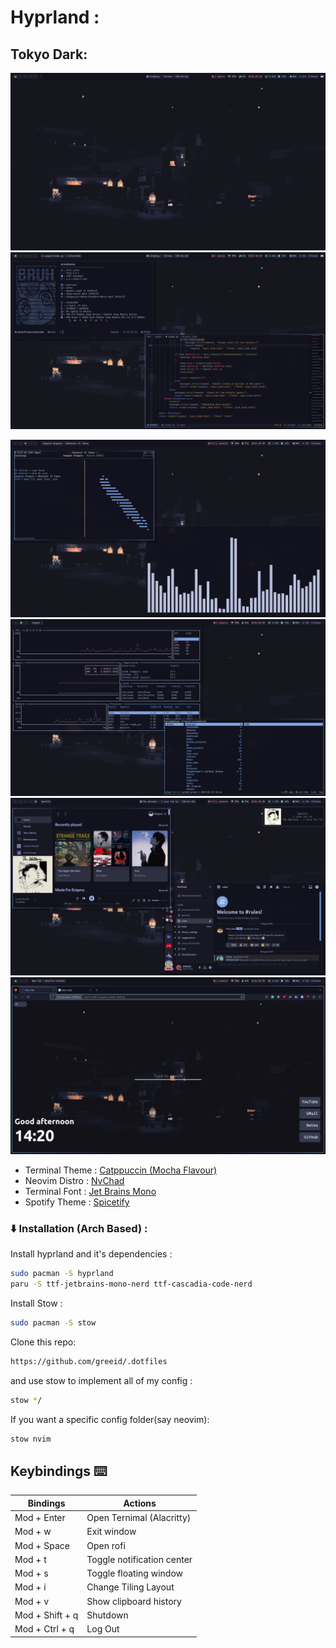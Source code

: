 # Hyprland :

## Tokyo Dark:

![hypr1](./.screenshots/td-desktop.png) ![hypr2](./.screenshots/td-fetch_vi.png)

![hypr3](./.screenshots/td-ncmp_cava.png)
![hypr6](./.screenshots/td-btm_rngr.png)
![hypr4](./.screenshots/td-spotf_disc.png) ![hypr5](./.screenshots/td-ff.png)

- Terminal Theme :
  [Catppuccin (Mocha Flavour)](https://github.com/catppuccin/alacritty)
- Neovim Distro : [NvChad](https://nvchad.com)
- Terminal Font :
  [Jet Brains Mono](https://github.com/ryanoasis/nerd-fonts/releases/download/v2.3.3/JetBrainsMono.zip)
- Spotify Theme : [Spicetify](https://spicetify.app/)

### :arrow_down: Installation (Arch Based) :

Install hyprland and it's dependencies :

```bash
sudo pacman -S hyprland
paru -S ttf-jetbrains-mono-nerd ttf-cascadia-code-nerd
```

Install Stow :

```bash
sudo pacman -S stow
```

Clone this repo:

```bash
https://github.com/greeid/.dotfiles
```

and use stow to implement all of my config :

```bash
stow */
```

If you want a specific config folder(say neovim):

```bash
stow nvim
```

## Keybindings :keyboard:

| Bindings      | Actions |
| ----------- | ----------- |
| Mod + Enter      | Open Ternimal (Alacritty)       |
| Mod + w   | Exit window        |
| Mod + Space      | Open rofi       |
| Mod + t      | Toggle notification center |
| Mod + s   |  Toggle floating window        |
| Mod + i   | Change Tiling Layout |
| Mod + v      | Show clipboard history |
| Mod + Shift + q   |  Shutdown       |
| Mod + Ctrl + q   | Log Out |
